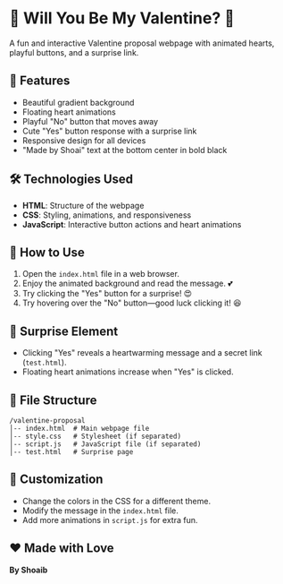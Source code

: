 # 💖 Will You Be My Valentine? 💖

A fun and interactive Valentine proposal webpage with animated hearts, playful buttons, and a surprise link.

## 🎨 Features
- Beautiful gradient background
- Floating heart animations
- Playful "No" button that moves away
- Cute "Yes" button response with a surprise link
- Responsive design for all devices
- "Made by Shoai" text at the bottom center in bold black

## 🛠️ Technologies Used
- **HTML**: Structure of the webpage
- **CSS**: Styling, animations, and responsiveness
- **JavaScript**: Interactive button actions and heart animations

## 📜 How to Use
1. Open the `index.html` file in a web browser.
2. Enjoy the animated background and read the message. 💕
3. Try clicking the "Yes" button for a surprise! 😍
4. Try hovering over the "No" button—good luck clicking it! 😆

## 🎁 Surprise Element
- Clicking "Yes" reveals a heartwarming message and a secret link (`test.html`).
- Floating heart animations increase when "Yes" is clicked.

## 📂 File Structure
```
/valentine-proposal
│-- index.html  # Main webpage file
│-- style.css   # Stylesheet (if separated)
│-- script.js   # JavaScript file (if separated)
│-- test.html   # Surprise page
```

## 📌 Customization
- Change the colors in the CSS for a different theme.
- Modify the message in the `index.html` file.
- Add more animations in `script.js` for extra fun.

## ❤️ Made with Love
**By Shoaib**

